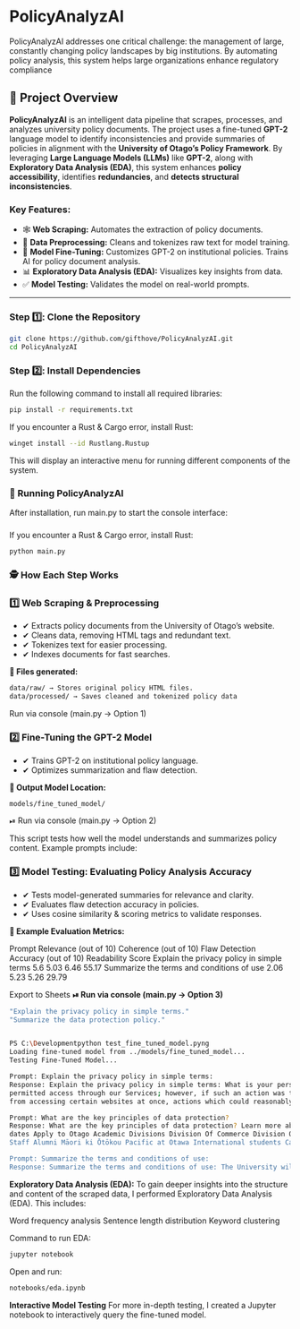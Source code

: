 # PolicyAnalyzAI
PolicyAnalyzAI addresses one critical challenge: the management of large, constantly changing policy landscapes by big institutions. By automating policy analysis, this system helps large organizations enhance regulatory compliance

## 📖 Project Overview

**PolicyAnalyzAI** is an intelligent data pipeline that scrapes, processes, and analyzes university policy documents. The project uses a fine-tuned **GPT-2** language model to identify inconsistencies and provide summaries of policies in alignment with the **University of Otago’s Policy Framework**. 
By leveraging **Large Language Models (LLMs)** like **GPT-2**, along with **Exploratory Data Analysis (EDA)**, this system enhances **policy accessibility**, identifies **redundancies**, and **detects structural inconsistencies**.

### Key Features:
- 🕸️ **Web Scraping:** Automates the extraction of policy documents.  
- 🧹 **Data Preprocessing:** Cleans and tokenizes raw text for model training.  
- 🤖 **Model Fine-Tuning:** Customizes GPT-2 on institutional policies. Trains AI for policy document analysis.   
- 📊 **Exploratory Data Analysis (EDA):** Visualizes key insights from data.  
- ✅ **Model Testing:** Validates the model on real-world prompts.  

---

### **Step 1️⃣: Clone the Repository**
```bash
git clone https://github.com/gifthove/PolicyAnalyzAI.git
cd PolicyAnalyzAI
```


### **Step 2️⃣: Install Dependencies** 
Run the following command to install all required libraries:
```bash
pip install -r requirements.txt
```
If you encounter a Rust & Cargo error, install Rust:
```bash
winget install --id Rustlang.Rustup
```
This will display an interactive menu for running different components of the system.

### **🚀 Running PolicyAnalyzAI**
After installation, run main.py to start the console interface:
### 
If you encounter a Rust & Cargo error, install Rust:
```bash
python main.py
```

### **🕵 How Each Step Works**
### 1️⃣ Web Scraping & Preprocessing
- ✔ Extracts policy documents from the University of Otago’s website.
- ✔ Cleans data, removing HTML tags and redundant text.
- ✔ Tokenizes text for easier processing.
- ✔ Indexes documents for fast searches.

**📂 Files generated:**
```bash
data/raw/ → Stores original policy HTML files.
data/processed/ → Saves cleaned and tokenized policy data
``` 
Run via console (main.py → Option 1)

### 2️⃣ Fine-Tuning the GPT-2 Model
- ✔ Trains GPT-2 on institutional policy language.
- ✔ Optimizes summarization and flaw detection.

**💾 Output Model Location:**

```bash
models/fine_tuned_model/
``` 
⏯ Run via console (main.py → Option 2)

This script tests how well the model understands and summarizes policy content. Example prompts include:


### 3️⃣ Model Testing: Evaluating Policy Analysis Accuracy
- ✔ Tests model-generated summaries for relevance and clarity.
- ✔ Evaluates flaw detection accuracy in policies.
- ✔ Uses cosine similarity & scoring metrics to validate responses.

**📌 Example Evaluation Metrics:**

Prompt	Relevance (out of 10)	Coherence (out of 10)	Flaw Detection Accuracy (out of 10)	Readability Score
Explain the privacy policy in simple terms	5.6	5.03	6.46	55.17
Summarize the terms and conditions of use	2.06	5.23	5.26	29.79

Export to Sheets
**⏯ Run via console (main.py → Option 3)** 

```bash
"Explain the privacy policy in simple terms."
"Summarize the data protection policy."


PS C:\Developmentpython test_fine_tuned_model.pyng
Loading fine-tuned model from ../models/fine_tuned_model...
Testing Fine-Tuned Model...

Prompt: Explain the privacy policy in simple terms:
Response: Explain the privacy policy in simple terms: What is your personal information for? How do I use it? Where can I find out more about what you are sharing with us, and how we collect that data. Why should this matter to me? If a user has shared their details online (for example via email or text message), they may wish not to be 
permitted access through our Services; however, if such an action was taken against them by another party who had reasonable grounds for believing there were other users of any particular website involved, then no liability will arise as long after these disclosures have been made – but even where those circumstances prevent some people 
from accessing certain websites at once, actions which could reasonably be expected to result in significant harm cannot normally

Prompt: What are the key principles of data protection?
Response: What are the key principles of data protection? Learn more about how to protect yourself and your personal information Privacy Accessibility Clear search Open menu Close Menu Toggle submenu Are you looking for... Return To previous menu Have a question, answered topic AskOtago Future Students Subjects Fees and scholarships Key 
dates Apply to Otago Academic Divisions Division Of Commerce Division OF Health Sciences Division About the university Residential colleges Otago University Press Library Jobs at Otahau Research DVC's welcome Our people at research and Enterprise OUSA Need help? Emergencies Human Resources Student health Our communities Current students 
Staff Alumni Māori ki Ōtōkou Pacific at Otawa International students Campuses and maps Auckland Centre Christchurch Campus Dunedin Campus Wellington Campus Inver

Prompt: Summarize the terms and conditions of use:
Response: Summarize the terms and conditions of use: The University will not be able to identify a student who is an academic adviser for purposes other than as part-time students. Students should consult with their school representative or contact Student Accommodation Adviser before making any changes, including changing your accommodation arrangements at home (if applicable). To ensure that you are familiar with all relevant policies relating in particular areas, please refer back below for more information on specific policy documents covering these topics. Policy Documents Responsible Officers Information about how university administrators can assist individuals affected by this type/divisional decision under section 4(a) above; Policies concerning research misconduct In relation specifically – when dealing directly with complaints from staff regarding workplace behaviour involving members thereof– it may be helpful
```

**Exploratory Data Analysis (EDA):**
To gain deeper insights into the structure and content of the scraped data, I performed Exploratory Data Analysis (EDA). This includes:

Word frequency analysis
Sentence length distribution
Keyword clustering

Command to run EDA:

```bash
jupyter notebook
```

Open and run:

```bash
notebooks/eda.ipynb
```

**Interactive Model Testing**
For more in-depth testing, I created a Jupyter notebook to interactively query the fine-tuned model.